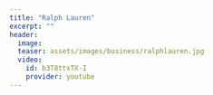 ```yaml
---
title: "Ralph Lauren"
excerpt: ""
header:
  image: 
  teaser: assets/images/business/ralphlauren.jpg
  video:
    id: b3T8ttxTX-I
    provider: youtube
---
```

